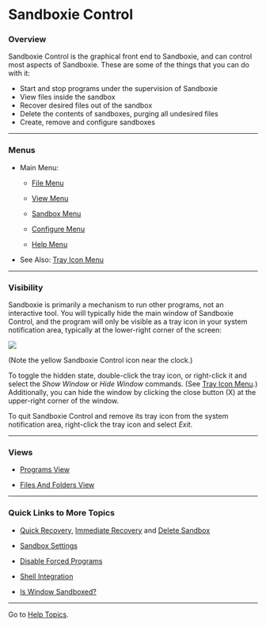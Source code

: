 # Sandboxie Control

### Overview

Sandboxie Control is the graphical front end to Sandboxie, and can control most aspects of Sandboxie. These are some of the things that you can do with it:

*   Start and stop programs under the supervision of Sandboxie
*   View files inside the sandbox
*   Recover desired files out of the sandbox
*   Delete the contents of sandboxes, purging all undesired files
*   Create, remove and configure sandboxes

* * *

### Menus

*   Main Menu:

	* [File Menu](FileMenu)

	* [View Menu](ViewMenu)

	* [Sandbox Menu](SandboxMenu)

	* [Configure Menu](ConfigureMenu)

	* [Help Menu](HelpMenu)

*   See Also: [Tray Icon Menu](TrayIconMenu)

* * *

### Visibility

Sandboxie is primarily a mechanism to run other programs, not an interactive tool. You will typically hide the main window of Sandboxie Control, and the program will only be visible as a tray icon in your system notification area, typically at the lower-right corner of the screen:

![](https://xanasoft.com/wp-content/uploads/2020/10/TrayIcon.png)

(Note the yellow Sandboxie Control icon near the clock.)

To toggle the hidden state, double-click the tray icon, or right-click it and select the _Show Window_ or _Hide Window_ commands. (See [Tray Icon Menu](TrayIconMenu).) Additionally, you can hide the window by clicking the close button (X) at the upper-right corner of the window.

To quit Sandboxie Control and remove its tray icon from the system notification area, right-click the tray icon and select _Exit_.

* * *

### Views

*   [Programs View](ProgramsView)

*   [Files And Folders View](FilesAndFoldersView)

* * *

### Quick Links to More Topics

*   [Quick Recovery](QuickRecovery), [Immediate Recovery](ImmediateRecovery) and [Delete Sandbox](DeleteSandbox)

*   [Sandbox Settings](SandboxSettings)

*   [Disable Forced Programs](FileMenu#disableforce)

*   [Shell Integration](ConfigureMenu#shell)

*   [Is Window Sandboxed?](FileMenu#iswindow)

* * *

Go to [Help Topics](HelpTopics).

